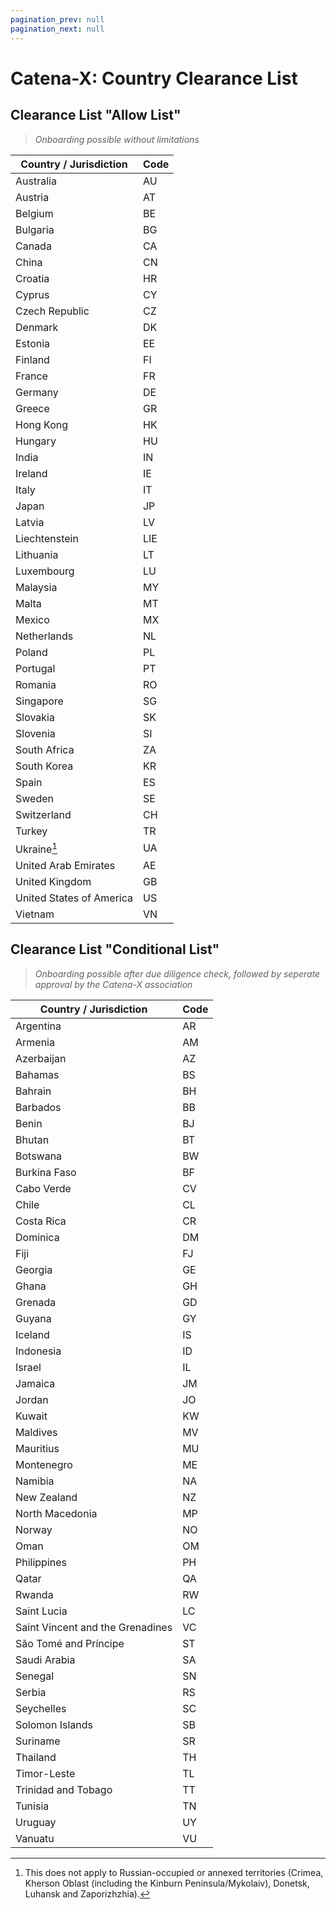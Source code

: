 ```yaml
---
pagination_prev: null
pagination_next: null
---
```


# Catena-X: Country Clearance List

## Clearance List "Allow List"

> *Onboarding possible without limitations*

| Country / Jurisdiction | Code |
| --- | --- |
| Australia | AU |
| Austria | AT |
| Belgium | BE |
| Bulgaria | BG |
| Canada | CA |
| China | CN |
| Croatia | HR |
| Cyprus | CY |
| Czech Republic | CZ |
| Denmark | DK |
| Estonia | EE |
| Finland | FI |
| France | FR |
| Germany | DE |
| Greece | GR |
| Hong Kong | HK |
| Hungary | HU |
| India | IN |
| Ireland | IE |
| Italy | IT |
| Japan | JP |
| Latvia | LV |
| Liechtenstein | LIE |
| Lithuania | LT |
| Luxembourg | LU |
| Malaysia | MY |
| Malta | MT |
| Mexico | MX |
| Netherlands | NL |
| Poland | PL |
| Portugal | PT |
| Romania | RO |
| Singapore | SG |
| Slovakia | SK |
| Slovenia | SI |
| South Africa | ZA |
| South Korea | KR |
| Spain | ES |
| Sweden | SE |
| Switzerland | CH |
| Turkey | TR |
| Ukraine[^1] | UA |
| United Arab Emirates | AE |
| United Kingdom | GB |
| United States of America | US |
| Vietnam | VN |

[^1]: This does not apply to Russian-occupied or annexed territories (Crimea, Kherson Oblast (including the Kinburn Peninsula/Mykolaiv), Donetsk, Luhansk and Zaporizhzhia).

## Clearance List "Conditional List"

> *Onboarding possible after due diligence check, followed by seperate approval by the Catena-X association*

| Country / Jurisdiction | Code |
| --- | --- |
| Argentina | AR |
| Armenia | AM |
| Azerbaijan | AZ |
| Bahamas | BS |
| Bahrain | BH |
| Barbados | BB |
| Benin | BJ |
| Bhutan | BT |
| Botswana | BW |
| Burkina Faso | BF |
| Cabo Verde | CV |
| Chile | CL |
| Costa Rica | CR |
| Dominica | DM |
| Fiji | FJ |
| Georgia | GE |
| Ghana | GH |
| Grenada | GD |
| Guyana | GY |
| Iceland | IS |
| Indonesia | ID |
| Israel | IL |
| Jamaica | JM |
| Jordan | JO |
| Kuwait | KW |
| Maldives | MV |
| Mauritius | MU |
| Montenegro | ME |
| Namibia | NA |
| New Zealand | NZ |
| North Macedonia | MP |
| Norway | NO |
| Oman | OM |
| Philippines | PH |
| Qatar | QA |
| Rwanda | RW |
| Saint Lucia | LC |
| Saint Vincent and the Grenadines | VC |
| São Tomé and Príncipe | ST |
| Saudi Arabia | SA |
| Senegal | SN |
| Serbia | RS |
| Seychelles | SC |
| Solomon Islands | SB |
| Suriname | SR |
| Thailand | TH |
| Timor-Leste | TL |
| Trinidad and Tobago | TT |
| Tunisia | TN |
| Uruguay | UY |
| Vanuatu | VU |
